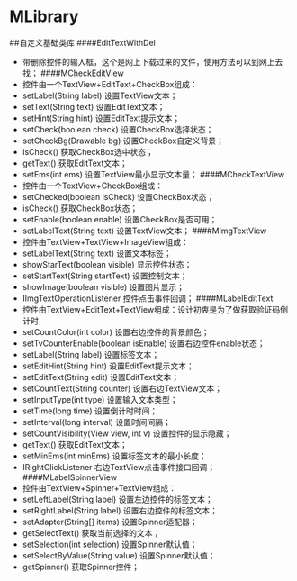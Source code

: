# MLibrary
##自定义基础类库
####EditTextWithDel
 * 带删除控件的输入框，这个是网上下载过来的文件，使用方法可以到网上去找；
####MCheckEditView
 * 控件由一个TextView+EditText+CheckBox组成：
 * setLabel(String label) 设置TextView文本；
 * setText(String text) 设置EditText文本；
 * setHint(String hint) 设置EditText提示文本；
 * setCheck(boolean check) 设置CheckBox选择状态；
 * setCheckBg(Drawable bg) 设置CheckBox自定义背景；
 * isCheck() 获取CheckBox选中状态；
 * getText() 获取EditText文本；
 * setEms(int ems) 设置TextView最小显示文本量；
####MCheckTextView
 * 控件由一个TextView+CheckBox组成：
 * setChecked(boolean isCheck) 设置CheckBox状态；
 * isCheck() 获取CheckBox状态；
 * setEnable(boolean enable) 设置CheckBox是否可用；
 * setLabelText(String text) 设置TextView文本；
####MImgTextView
 * 控件由TextView+TextView+ImageView组成：
 * setLabelText(String text) 设置文本标签；
 * showStarText(boolean visible) 显示控件状态；
 * setStartText(String startText) 设置控制文本；
 * showImage(boolean visible) 设置图片显示；
 * IImgTextOperationListener 控件点击事件回调；
####MLabelEditText
 * 控件由TextView+EditText+TextView组成：设计初衷是为了做获取验证码倒计时
 * setCountColor(int color) 设置右边控件的背景颜色；
 * setTvCounterEnable(boolean isEnable) 设置右边控件enable状态；
 * setLabel(String label) 设置标签文本；
 * setEditHint(String hint) 设置EditText提示文本；
 * setEditText(String edit) 设置EditText文本；
 * setCountText(String counter) 设置右边TextView文本；
 * setInputType(int type) 设置输入文本类型；
 * setTime(long time) 设置倒计时时间；
 * setInterval(long interval) 设置时间间隔；
 * setCountVisibility(View view, int v) 设置控件的显示隐藏；
 * getText() 获取EditText文本；
 * setMinEms(int minEms) 设置标签文本的最小长度；
 * IRightClickListener 右边TextView点击事件接口回调；
####MLabelSpinnerView
 * 控件由TextView+Spinner+TextView组成：
 * setLeftLabel(String label) 设置左边控件的标签文本；
 * setRightLabel(String label) 设置右边控件的标签文本；
 * setAdapter(String[] items) 设置Spinner适配器；
 * getSelectText() 获取当前选择的文本；
 * setSelection(int selection) 设置Spinner默认值；
 * setSelectByValue(String value) 设置Spinner默认值；
 * getSpinner() 获取Spinner控件；
